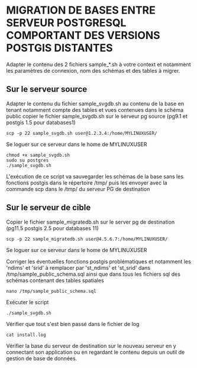 MIGRATION DE BASES ENTRE SERVEUR POSTGRESQL COMPORTANT DES VERSIONS POSTGIS DISTANTES
=====================================================================================


Adapter le contenu des 2 fichiers sample_*.sh à votre context et notamment les paramètres de connexion, nom des schémas et des tables à migrer.

Sur le serveur source
---------------------

Adapter le contenu du fichier sample_svgdb.sh au contenu de la base en tenant notamment compte des tables et vues contenues dans le schéma public
copier le fichier sample_svgdb.sh sur le serveur pg source (pg9.1 et postgis 1.5 pour databases1)

	scp -p 22 sample_svgdb.sh user@1.2.3.4:/home/MYLINUXUSER/

Se loguer sur ce serveur dans le home de MYLINUXUSER

	chmod +x sample_svgdb.sh
	sudo su postgres
	./sample_svgdb.sh

L'exécution de ce script va sauvegarder les schémas de la base sans les fonctions postgis dans le répertoire /tmp/
puis les envoyer avec la commande scp dans le /tmp/ du serveur PG de destination


Sur le serveur de cible
-----------------------

Copier le fichier sample_migratedb.sh sur le server pg de destination (pg11.5 postgis 2.5 pour databases 11)
	
	scp -p 22 sample_migratedb.sh user@4.5.6.7:/home/MYLINUXUSER/

Se loguer sur ce serveur dans le home de MYLINUXUSER

Corriger les éventuelles fonctions postgis problématiques et notamment les 'ndims' et 'srid' à remplacer par 'st_ndims' et 'st_srid' dans /tmp/sample_public_schema.sql ainsi que dans tous les fichiers sql des schémas contenant des tables spatiales
	
	nano /tmp/sample_public_schema.sql

Exécuter le script

	./sample_svgdb.sh

Vérifier que tout s'est bien passé dans le fichier de log 

	cat install.log

Vérifier la base du serveur de destination sur le nouveau serveur en y connectant son application ou en regardant le contenu depuis un outil de gestion de base de données.


